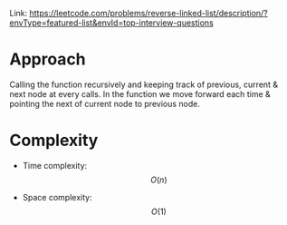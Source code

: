 Link: https://leetcode.com/problems/reverse-linked-list/description/?envType=featured-list&envId=top-interview-questions
# Approach
Calling the function recursively and keeping track of previous, current & next node at every calls.
In the function we move forward each time & pointing the next of current node to previous node.

# Complexity
- Time complexity: $$O(n)$$ 

- Space complexity: $$O(1)$$